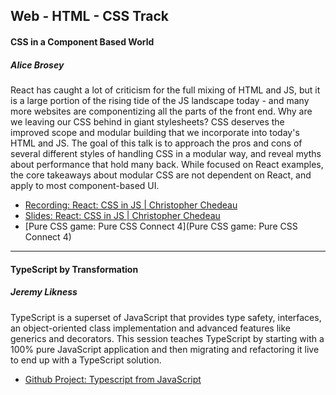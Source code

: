 ## Web - HTML - CSS Track

#### CSS in a Component Based World
##### Alice Brosey
React has caught a lot of criticism for the full mixing of HTML and JS, but it is a large portion of the rising tide of the JS landscape today - and many more websites are componentizing all the parts of the front end. Why are we leaving our CSS behind in giant stylesheets? CSS deserves the improved scope and modular building that we incorporate into today's HTML and JS. The goal of this talk is to approach the pros and cons of several different styles of handling CSS in a modular way, and reveal myths about performance that hold many back. While focused on React examples, the core takeaways about modular CSS are not dependent on React, and apply to most component-based UI.

* [Recording: React: CSS in JS | Christopher Chedeau](https://vimeo.com/116209150)
* [Slides: React: CSS in JS | Christopher Chedeau](https://speakerdeck.com/vjeux/react-css-in-js)
* [Pure CSS game: Pure CSS Connect 4](Pure CSS game: Pure CSS Connect 4)

---

#### TypeScript by Transformation
##### Jeremy Likness
TypeScript is a superset of JavaScript that provides type safety, interfaces, an object-oriented class implementation and advanced features like generics and decorators. This session teaches TypeScript by starting with a 100% pure JavaScript application and then migrating and refactoring it live to end up with a TypeScript solution.

* [Github Project: Typescript from JavaScript](https://github.com/jeremylikness/typescript-from-javascript)
